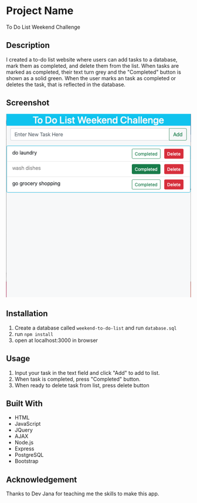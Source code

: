 # Project Name
To Do List Weekend Challenge

## Description
I created a to-do list website where users can add tasks to a database, mark them as completed, and delete them from the list. When tasks are marked as completed, their text turn grey and the "Completed" button is shown as a solid green. When the user marks an task as completed or deletes the task, that is reflected in the database.

## Screenshot
![](to-do-list-screenshot.png)

## Installation
1. Create a database called `weekend-to-do-list` and run `database.sql`
2. run `npm install`
3. open at localhost:3000 in browser

## Usage
1. Input your task in the text field and click "Add" to add to list.
2. When task is completed, press "Completed" button.
3. When ready to delete task from list, press delete button

## Built With
* HTML
* JavaScript
* JQuery
* AJAX
* Node.js
* Express
* PostgreSQL
* Bootstrap

## Acknowledgement
Thanks to Dev Jana for teaching me the skills to make this app.